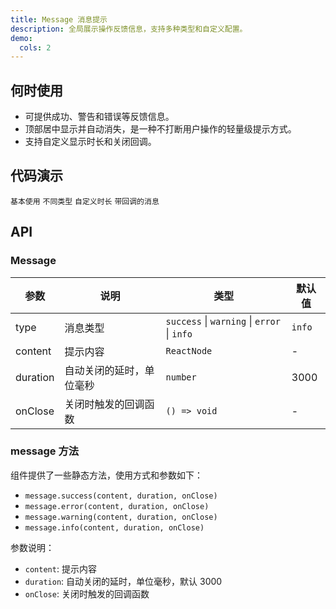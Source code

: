 ```yaml
---
title: Message 消息提示
description: 全局展示操作反馈信息，支持多种类型和自定义配置。
demo:
  cols: 2
---
```


## 何时使用

- 可提供成功、警告和错误等反馈信息。
- 顶部居中显示并自动消失，是一种不打断用户操作的轻量级提示方式。
- 支持自定义显示时长和关闭回调。

## 代码演示

<code src="./demos/demo1.tsx">基本使用</code>
<code src="./demos/demo2.tsx">不同类型</code>
<code src="./demos/demo3.tsx">自定义时长</code>
<code src="./demos/demo4.tsx">带回调的消息</code>

## API

### Message

| 参数     | 说明                     | 类型                                        | 默认值 |
| -------- | ------------------------ | ------------------------------------------- | ------ |
| type     | 消息类型                 | `success` \| `warning` \| `error` \| `info` | `info` |
| content  | 提示内容                 | `ReactNode`                                 | -      |
| duration | 自动关闭的延时，单位毫秒 | `number`                                    | 3000   |
| onClose  | 关闭时触发的回调函数     | `() => void`                                | -      |

### message 方法

组件提供了一些静态方法，使用方式和参数如下：

- `message.success(content, duration, onClose)`
- `message.error(content, duration, onClose)`
- `message.warning(content, duration, onClose)`
- `message.info(content, duration, onClose)`

参数说明：

- `content`: 提示内容
- `duration`: 自动关闭的延时，单位毫秒，默认 3000
- `onClose`: 关闭时触发的回调函数
